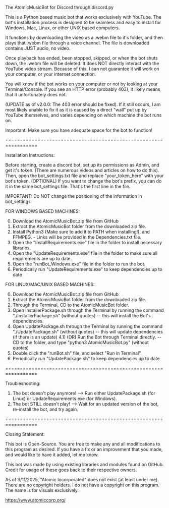 The AtomicMusicBot for Discord through discord.py


This is a Python based music bot that works exclusively with YouTube. The bot's installation process is designed to be seamless and easy to install for Windows, Mac, Linux, or other UNIX based computers.

It functions by downloading the video as a .webm file to it's folder, and then plays that .webm file through a voice channel. The file is downloaded contains JUST audio, no video.

Once playback has ended, been stopped, skipped, or when the bot shuts down, the .webm file will be deleted. It does NOT directly interact with the YouTube video stream. Because of this, I can not guarantee it will work on your computer, or your internet connection.

You will know if the bot works on your computer or not by looking at your Terminal/Console. If you see an HTTP error (probably 403), it likely means that it unfortunately does not.

(UPDATE as of v2.0.0: The 403 error should be fixed). If it still occurs, I am most likely unable to fix it as it is caused by a direct "wall" put up by YouTube themselves, and varies depending on which machine the bot runs on.

Important: Make sure you have adequate space for the bot to function!

=================================================================

Installation Instructions:

Before starting, create a discord bot, set up its permissions as Admin, and get it's token. (There are numerous videos and articles on how to do this). Then, open the bot_settings.txt file and replace "your_token_here" with your bot's token. (OPTIONAL) If you want to change the bot's prefix, you can do it in the same bot_settings file. That's the first line in the file.

IMPORTANT: Do NOT change the positioning of the information in bot_settings.

FOR WINDOWS BASED MACHINES:

0) Download the AtomicMusicBot.zip file from GitHub
1) Extract the AtomicMusicBot folder from the downloaded zip file.
2) Install Python3 (Make sure to add it to PATH when installing!), and FFMPEG. - Links will be provided in the Dependencies.txt file.
3) Open the "InstallRequirements.exe" file in the folder to install necessary libraries.
4) Open the "UpdateRequirements.exe" file in the folder to make sure all requirements are up to date.
5) Open the "runBot_Windows.exe" file in the folder to run the bot.
6) Periodically run "UpdateRequirements.exe" to keep dependencies up to date

FOR LINUX/MAC/UNIX BASED MACHINES:

0) Download the AtomicMusicBot.zip file from GitHub
1) Extract the AtomicMusicBot folder from the downloaded zip file.
2) Through the Terminal, CD to the AtomicMusicBot folder.
3) Open InstallerPackage.sh through the Terminal by running the command "./InstallerPackage.sh" (without quotes) -- this will install the Bot's dependencies.
4) Open UpdatePackage.sh through the Terminal by running the command "./UpdatePackage.sh" (without quotes) -- this will update dependencies (if there is an update)
4.1) (OR) Run the Bot through Terminal directly. -- CD to the folder, and type "python3 AtomicMusicBot.py" (without quotes)
5) Double click the "runBot.sh" file, and select "Run in Terminal".
6) Periodically run "UpdatePackage.sh" to keep dependencies up to date

=================================================================

Troubleshooting:

1) The bot doesn't play anymore! --> Run either UpdatePackage.sh (for Linux) or UpdateRequirements.exe (for Windows).
2) The bot STILL doesn't play! --> Wait for an updated version of the bot, re-install the bot, and try again.
   
=================================================================

Closing Statement:

This bot is Open-Source. You are free to make any and all modifications to this program as desired. If you have a fix or an improvement that you made, and would like to have it added, let me know.

This bot was made by using existing libraries and modules found on GitHub. Credit for usage of these goes back to their respective owners.

As of 3/11/2025, "Atomic Incorporated" does not exist (at least under me). There are no copyright holders. I do not have a copyright on this program. The name is for visuals exclusively.

https://www.atomiccorp.org/

